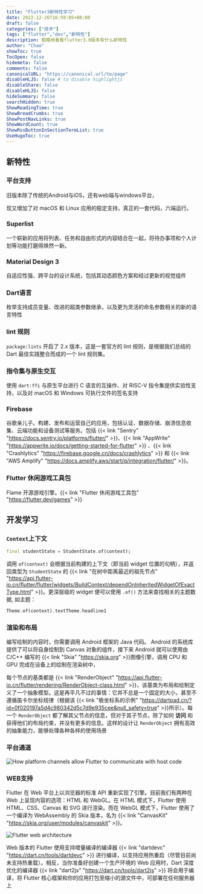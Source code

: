 ```yaml
---
title: "Flutter3新特性学习"
date: 2022-12-26T16:59:05+08:00
draft: false
categories: ["技术"]
tags: ["flutter","dev","新特性"]
description: 粗略地看看flutter3.0版本有什么新特性
author: "Chao"
showToc: true
TocOpen: false
hidemeta: false
comments: false
canonicalURL: "https://canonical.url/to/page"
disableHLJS: false # to disable highlightjs
disableShare: false
disableHLJS: false
hideSummary: false
searchHidden: true
ShowReadingTime: true
ShowBreadCrumbs: true
ShowPostNavLinks: true
ShowWordCount: true
ShowRssButtonInSectionTermList: true
UseHugoToc: true
---
```

## 新特性

### 平台支持

旧版本除了传统的Android与iOS，还有web端与windows平台，

现又增加了对 macOS 和 Linux 应用的稳定支持，真正的一套代码，六端运行。

### Superlist

一个崭新的应用将列表、任务和自由形式的内容结合在一起，将待办事项和个人计划等功能打磨得焕然一新。

### Material Design 3

自适应性强、跨平台的设计系统，包括其动态颜色方案和经过更新的视觉组件

### Dart语言

枚举支持成员变量、改进的超类参数继承，以及更为灵活的命名参数相关的新的语言特性

### lint 规则

`package:lints` 开启了 2.x 版本，这是一套官方的 lint 规则，是根据我们总结的 Dart 最佳实践整合而成的一个 lint 规则集。

### 指令集与原生交互

使用 `dart:ffi` 与原生平台进行 C 语言的互操作、对 RISC-V 指令集提供实验性支持，以及对 macOS 和 Windows 可执行文件的签名支持

### Firebase

谷歌亲儿子。构建、发布和运营自己的应用，包括认证、数据存储、崩溃信息收集、云端功能和设备测试等服务。包括 {{< link "Sentry" "https://docs.sentry.io/platforms/flutter/" >}}、{{< link "AppWrite" "https://appwrite.io/docs/getting-started-for-flutter" >}} 、{{< link "Crashlytics" "https://firebase.google.cn/docs/crashlytics" >}} 和 {{< link "AWS Amplify" "https://docs.amplify.aws/start/q/integration/flutter/" >}}。

### Flutter 休闲游戏工具包

Flame 开源游戏引擎。{{< link "Flutter 休闲游戏工具包" "https://flutter.dev/games" >}}

## 开发学习

### `Context`上下文

```dart
final studentState = StudentState.of(context);
```

调用 `of(context)` 会根据当前构建的上下文（即当前 widget 位置的句柄），并返回类型为 `StudentState` 的 {{< link "在树中距离最近的祖先节点" "https://api.flutter-io.cn/flutter/flutter/widgets/BuildContext/dependOnInheritedWidgetOfExactType.html" >}}。更深层级的 widget 便可以使用 `.of()` 方法来查找相关的主题数据, 如主题：

```dart
Theme.of(context).textTheme.headline1
```

### 渲染和布局

编写绘制的内容时，你需要调用 Android 框架的 Java 代码。 Android 的系统库提供了可以将自身绘制到 Canvas 对象的组件，接下来 Android 就可以使用由 C/C++ 编写的  {{< link "Skia" "https://skia.org" >}}图像引擎，调用 CPU 和 GPU 完成在设备上的绘制在渲染树中，

每个节点的基类都是 {{< link "RenderObject" "https://api.flutter-io.cn/flutter/rendering/RenderObject-class.html" >}}，该基类为布局和绘制定义了一个抽象模型。这是再平凡不过的事情：它并不总是一个固定的大小，甚至不遵循笛卡尔坐标规律（根据该 {{< link "极坐标系的示例" "https://dartpad.cn/?id=0f020197a5d4c980342d5c7d9e935cee&null_safety=true" >}}所示）。每一个 `RenderObject` 都了解其父节点的信息，但对于其子节点，除了如何 **访问** 和获得他们的布局约束，并没有更多的信息。这样的设计让 `RenderObject` 拥有高效的抽象能力，能够处理各种各样的使用场景

### 平台通道

![How platform channels allow Flutter to communicate with host
code](https://flutter.cn/docs/assets/images/docs/arch-overview/platform-channels.png)

### WEB支持

Flutter 在 Web 平台上以浏览器的标准 API 重新实现了引擎。目前我们有两种在 Web 上呈现内容的选项：HTML 和 WebGL。在 HTML 模式下，Flutter 使用 HTML、CSS、Canvas 和 SVG 进行渲染。而在 WebGL 模式下，Flutter 使用了一个编译为 WebAssembly 的 Skia 版本，名为 {{< link "CanvasKit" "https://skia.org/user/modules/canvaskit" >}}。

![Flutter web
architecture](https://flutter.cn/docs/assets/images/docs/arch-overview/web-arch.png)

Web 版本的 Flutter 使用支持增量编译的编译器  {{< link "dartdevc" "https://dart.cn/tools/dartdevc" >}} 进行编译，以支持应用热重启（尽管目前尚未支持热重载）。相反，当你准备好创建一个生产环境的 Web 应用时，Dart 深度优化的编译器 {{< link "dart2js" "https://dart.cn/tools/dart2js" >}} 将会用于编译，将 Flutter 核心框架和你的应用打包至缩小的源文件中，可部署在任何服务器上
